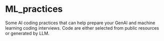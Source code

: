 # ML_practices
Some AI coding practices that can help prepare your GenAI and machine learning coding interviews. Code are either selected from public resources or generated by LLM.
